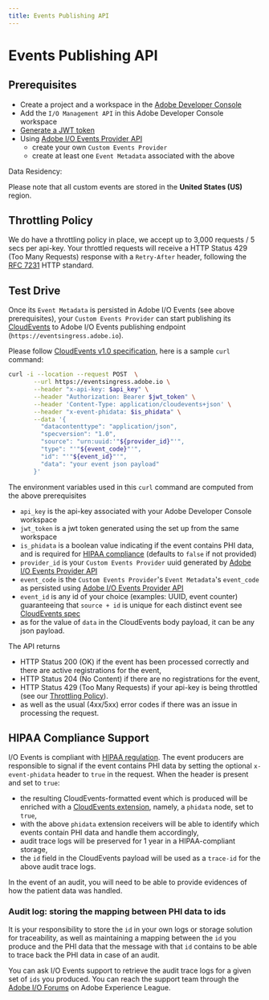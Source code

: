 ```yaml
---
title: Events Publishing API
---
```


# Events Publishing API

## Prerequisites

* Create a project and a workspace in the [Adobe Developer Console](/developer-console/docs/guides/projects/projects-empty/)
* Add the `I/O Management API` in this Adobe Developer Console workspace
* [Generate a JWT token](/developer-console/docs/guides/credentials/)
* Using [Adobe I/O Events Provider API](provider_api.md)
   * create your own `Custom Events Provider`
   * create at least one `Event Metadata` associated with the above

<InlineAlert slots="title, text"/>

Data Residency:

Please note that all custom events are stored in the **United States (US)** region.  

## Throttling Policy

We do have a throttling policy in place, we accept up to 3,000 requests / 5 secs per api-key.
Your throttled requests will receive a HTTP Status 429 (Too Many Requests) response
with a `Retry-After` header, following the [RFC 7231](https://tools.ietf.org/html/rfc7231#section-7.1.3) HTTP standard.

## Test Drive

Once its `Event Metadata` is persisted in Adobe I/O Events (see above prerequisites),
your `Custom Events Provider` can start publishing its
[CloudEvents]( https://cloudevents.io) to Adobe I/O Events publishing endpoint (`https://eventsingress.adobe.io`).

Please follow [CloudEvents v1.0 specification](https://github.com/cloudevents/spec/blob/v1.0/spec.md),
here is a sample `curl` command:

```bash
curl -i --location --request POST  \
       --url https://eventsingress.adobe.io \
       --header "x-api-key: $api_key" \
       --header "Authorization: Bearer $jwt_token" \
       --header 'Content-Type: application/cloudevents+json' \
       --header "x-event-phidata: $is_phidata" \
       --data '{
         "datacontenttype": "application/json",
         "specversion": "1.0",
         "source": "urn:uuid:'"${provider_id}"'",
         "type": "'"${event_code}"'",
         "id": "'"${event_id}"'",
         "data": "your event json payload"
       }'
```

The environment variables used in this `curl` command are computed from the above prerequisites

* `api_key` is the api-key associated with your Adobe Developer Console workspace
* `jwt_token` is a jwt token generated using the set up from the same workspace
* `is_phidata` is a boolean value indicating if the event contains PHI data, and is required for [HIPAA compliance](#hipaa-compliance-support) (defaults to `false` if not provided)
* `provider_id` is your `Custom Events Provider` uuid generated by [Adobe I/O Events Provider API](../api/provider_api.md)
* `event_code` is the `Custom Events Provider`'s `Event Metadata`'s `event_code` as persisted using [Adobe I/O Events Provider API](../api/provider_api.md)
* `event_id` is any id of your choice (examples: UUID, event counter) guaranteeing that `source + id` is unique 
for each distinct event see [CloudEvents spec](https://github.com/cloudevents/spec/blob/v1.0/spec.md#id)
*  as for the value of `data` in the CloudEvents body payload, it can be any json payload.

The API returns

* HTTP Status 200 (OK) if the event has been processed correctly and there are active registrations for the event,
* HTTP Status 204 (No Content) if there are no registrations for the event,
* HTTP Status 429 (Too Many Requests) if your api-key is being throttled (see our [Throttling Policy](#throttling-policy)).
* as well as the usual (4xx/5xx) error codes if there was an issue in processing the request.

## HIPAA Compliance Support

I/O Events is compliant with [HIPAA regulation](https://www.hhs.gov/hipaa/for-professionals/privacy/index.html#:~:text=The%20HIPAA%20Privacy%20Rule%20establishes,care%20providers%20that%20conduct%20certain).
The event producers are responsible to signal if the event contains PHI data by setting the optional `x-event-phidata` header to `true` in the request.
When the header is present and set to `true`:
* the resulting CloudEvents-formatted event which is produced will be enriched with a [CloudEvents extension](https://github.com/cloudevents/spec/blob/main/cloudevents/primer.md#cloudevent-extension-attributes), namely, a `phidata` node, set to `true`,
* with the above `phidata` extension receivers will be able to identify which events contain PHI data and handle them accordingly,
* audit trace logs will be preserved for 1 year in a HIPAA-compliant storage,
* the `id` field in the CloudEvents payload will be used as a `trace-id` for the above audit trace logs.

In the event of an audit, you will need to be able to provide evidences of how the patient data was handled.

### Audit log: storing the mapping between PHI data to ids

It is your responsibility to store the `id` in your own logs or storage solution for traceability,
as well as maintaining a mapping between the `id` you produce and the PHI data that the message with
that `id` contains to be able to trace back the PHI data in case of an audit.

You can ask I/O Events support to retrieve the audit trace logs for a given set of `ids` you produced.
You can reach the support team through the [Adobe I/O Forums](https://experienceleaguecommunities.adobe.com/t5/adobe-developer/ct-p/adobe-io) on Adobe Experience League.
